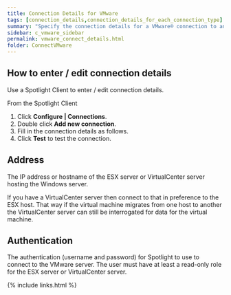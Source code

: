 ```yaml
---
title: Connection Details for VMware 
tags: [connection_details,connection_details_for_each_connection_type]
summary: "Specify the connection details for a VMware® connection to an ESX Server™ or VirtualCenter server hosting a Windows server®."
sidebar: c_vmware_sidebar
permalink: vmware_connect_details.html
folder: ConnectVMware
---
```



## How to enter / edit connection details

Use a Spotlight Client to enter / edit connection details.

From the Spotlight Client

1.  Click **Configure \| Connections**.
2.  Double click **Add new connection**.
3.  Fill in the connection details as follows.
4.  Click **Test** to test the connection.


## Address
 The IP address or hostname of the ESX server or VirtualCenter server hosting the Windows server.

If you have a VirtualCenter server then connect to that in preference to the ESX host. That way if the virtual machine migrates from one host to another the VirtualCenter server can still be interrogated for data for the virtual machine.

## Authentication
 The authentication (username and password) for Spotlight to use to connect to the VMware server. The user must have at least a read-only role for the ESX server or VirtualCenter server.

 {% include links.html %}
